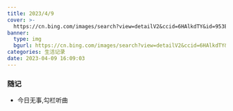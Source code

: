 ```yaml
---
title: 2023/4/9
cover: >-
  https://cn.bing.com/images/search?view=detailV2&ccid=6HAlkdTY&id=953E78FDAC0D6BE5E42C1CE1AAC926AF0948039E&thid=OIP.6HAlkdTYOE4GIXAKu707FAHaFO&mediaurl=https%3a%2f%2fsjbz-fd.zol-img.com.cn%2ft_s750x530c5%2fg5%2fM00%2f0F%2f09%2fChMkJlfJQhGILeWIAAtSja23ausAAU7kwCIsjEAC1Kl794.jpg&exph=530&expw=750&q=%e7%b2%be%e7%be%8e%e5%a3%81%e7%ba%b8&simid=608044310188554256&FORM=IRPRST&ck=495123F287312743DD710D0B76ECFD8B&selectedIndex=29&ajaxhist=0&ajaxserp=0
banner:
  type: img
  bgurl: https://cn.bing.com/images/search?view=detailV2&ccid=6HAlkdTY&id=953E78FDAC0D6BE5E42C1CE1AAC926AF0948039E&thid=OIP.6HAlkdTYOE4GIXAKu707FAHaFO&mediaurl=https%3a%2f%2fsjbz-fd.zol-img.com.cn%2ft_s750x530c5%2fg5%2fM00%2f0F%2f09%2fChMkJlfJQhGILeWIAAtSja23ausAAU7kwCIsjEAC1Kl794.jpg&exph=530&expw=750&q=%e7%b2%be%e7%be%8e%e5%a3%81%e7%ba%b8&simid=608044310188554256&FORM=IRPRST&ck=495123F287312743DD710D0B76ECFD8B&selectedIndex=29&ajaxhist=0&ajaxserp=0
categories: 生活记录
date: 2023-04-09 16:09:03
---
```


### 随记

- 今日无事,勾栏听曲
